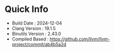 # Quick Info
* Build Date : 2024-12-04
* Clang Version : 19.1.5
* Binutils Version : 2.43.0
* Compiled Based : https://github.com/llvm/llvm-project/commit/ab4b5a2d

